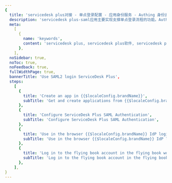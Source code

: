 ```yaml
---
{
  title: 'servicedesk plus对接 - 单点登录配置 - 应用身份服务 - Authing 身份云',
  description: 'servicedesk plus-saml应用主要实现支撑单点登录流程的功能。Authing合作网络提供 servicedesk plus对接，单点登录，SSO，实现应用的快捷登录、免密登录，提升员工办公体验、增强用户体验，增强企业数字化服务水平。',
  meta:
    [
      {
        name: 'keywords',
        content: 'servicedesk plus, servicedesk plus软件, servicedesk plusSaaS, SSO,应用身份服务,单点登录配置,Authing身份云',
      },
    ],
  noSidebar: true,
  noToc: true,
  noFeedback: true,
  fullWidthPage: true,
  bannerTitle: 'Use SAML2 login ServiceDesk Plus',
  steps:
    [
      {
        title: 'Create an app in {{$localeConfig.brandName}}',
        subTitle: 'Get and create applications from {{$localeConfig.brandName}} application',
      },
      {
        title: 'Configure ServiceDesk Plus SAML Authentication',
        subTitle: 'Configure ServiceDesk Plus SAML Authentication',
      },
      {
        title: 'Use in the browser {{$localeConfig.brandName}} IdP login ServiceDesk Plus',
        subTitle: 'Use in the browser {{$localeConfig.brandName}} IdP login ServiceDesk Plus',
      },
      {
        title: 'Log in to the flying book account in the flying book workplace ServiceDesk Plus',
        subTitle: 'Log in to the flying book account in the flying book workplace ServiceDesk Plus',
      },
    ],
}
---
```


<IntegrationDetail/>
